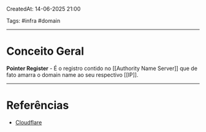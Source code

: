 CreatedAt: 14-06-2025 21:00

Tags: #infra #domain 

---
# Conceito Geral
**Pointer Register** - É o registro contido no [[Authority Name Server]] que de fato amarra o domain name ao seu respectivo [[IP]].

---
# Referências
- [Cloudflare](https://www.cloudflare.com/pt-br/learning/dns/dns-records/dns-ptr-record/)